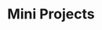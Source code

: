 ---
layout: collection
title: "Mini Projects"
collection: miniprojects
permalink: /projects/miniprojects/
author_profile: true
entries_layout: grid
classes: wide
header:
    overlay_image: /assets/images/joel-filipe-small-warmer.jpg
---